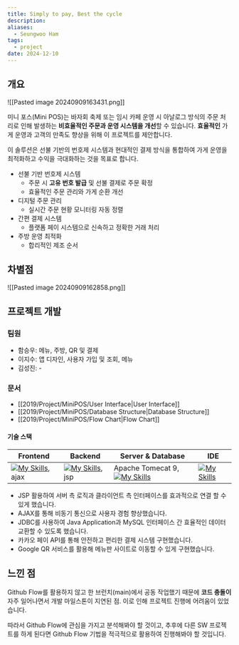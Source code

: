 ```yaml
---
title: Simply to pay, Best the cycle
description: 
aliases:
  - Seungwoo Ham
tags:
  - project
date: 2024-12-10
---
```

## 개요

![[Pasted image 20240909163431.png]]

미니 포스(Mini POS)는 바자회 축제 또는 임시 카페 운영 시 아날로그 방식의 주문 처리로 인해 발생하는 **비효율적인 주문과 운영 시스템을 개선**할 수 있습니다. **효율적인** 가게 운영과 고객의 만족도 향상을 위해 이 프로젝트를 제안합니다.

이 솔루션은 선불 기반의 번호제 시스템과 현대적인 결제 방식을 통합하여 가게 운영을 최적화하고 수익을 극대화하는 것을 목표로 합니다.

- 선불 기반 번호제 시스템
	- 주문 시 **고유 번호 발급** 및 선불 결제로 주문 확정
	- 효율적인 주문 관리와 가게 순환 개선
- 디지털 주문 관리
	- 실시간 주문 현황 모니터링 자동 정렬
- 간편 결제 시스템
	- 플랫폼 페이 시스템으로 신속하고 정확한 거래 처리
- 주방 운영 최적화
	- 합리적인 제조 순서

## 차별점

![[Pasted image 20240909162858.png]]

## 프로젝트 개발

### 팀원

- 함승우: 메뉴, 주방, QR 및 결제
- 이지수: 앱 디자인, 사용자 가입 및 조회, 메뉴
- 김성진: -

### 문서

- [[2019/Project/MiniPOS/User Interface|User Interface]]
- [[2019/Project/MiniPOS/Database Structure|Database Structure]]
- [[2019/Project/MiniPOS/Flow Chart|Flow Chart]]
#### 기술 스택

| Frontend                                                                                     | Backend                                                                          | Server & Database                                                                              | IDE                                                                            |
| -------------------------------------------------------------------------------------------- | -------------------------------------------------------------------------------- | ---------------------------------------------------------------------------------------------- | ------------------------------------------------------------------------------ |
| [![My Skills](https://skillicons.dev/icons?i=html,css,jquery)](https://skillicons.dev), ajax | [![My Skills](https://skillicons.dev/icons?i=java)](https://skillicons.dev), jsp | Apache Tomecat 9, [![My Skills](https://skillicons.dev/icons?i=mysql)](https://skillicons.dev) | [![My Skills](https://skillicons.dev/icons?i=eclipse)](https://skillicons.dev) |

- JSP 활용하여 서버 측 로직과 클라이언트 측 인터페이스를 효과적으로 연결 할 수 있게 했습니다.
- AJAX를 통해 비동기 통신으로 사용자 경험 향상했습니다.
- JDBC를 사용하여 Java Application과 MySQL 인터페이스 간 효율적인 데이터 교환할 수 있도록 했습니다.
- 카카오 페이 API를 통해 안전하고 편리한 결제 시스템 구현했습니다.
- Google QR 서비스를 활용해 메뉴판 사이트로 이동할 수 있게 구현했습니다.

## 느낀 점

Github Flow를 활용하지 않고 한 브런치(main)에서 공동 작업했기 때문에 **코드 충돌이** 자주 일어나면서 개발 마일스톤이 지연된 점. 이로 인해 프로젝트 진행에 어려움이 있었습니다.

따라서 Github Flow에 관심을 가지고 분석해봐야 할 것이고, 추후에 다른 SW 프로젝트를 하게 된다면 Github Flow 기법을 적극적으로 활용하여 진행해봐야 할 것입니다.

